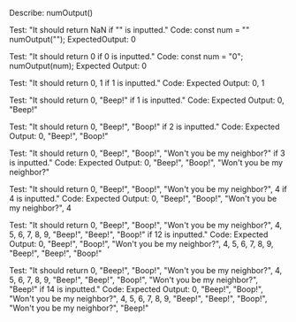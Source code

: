 Describe: numOutput()

Test: "It should return NaN if "" is inputted."
Code: 
const num = ""
numOutput("");
ExpectedOutput: 0

Test: "It should return 0 if 0 is inputted."
Code: 
const num = "0";
numOutput(num);
Expected Output: 0

Test: "It should return 0, 1 if 1 is inputted."
Code:
Expected Output: 0, 1

Test: "It should return 0, "Beep!" if 1 is inputted."
Code: 
Expected Output: 0, "Beep!"

Test: "It should return 0, "Beep!", "Boop!" if 2 is inputted."
Code:
Expected Output: 0, "Beep!", "Boop!"

Test: "It should return 0, "Beep!", "Boop!", "Won't you be my neighbor?" if 3 is inputted."
Code: 
Expected Output: 0, "Beep!", "Boop!", "Won't you be my neighbor?"

Test: "It should return 0, "Beep!", "Boop!", "Won't you be my neighbor?", 4 if 4 is inputted."
Code:
Expected Output: 0, "Beep!", "Boop!", "Won't you be my neighbor?", 4

Test: "It should return 0, "Beep!", "Boop!", "Won't you be my neighbor?", 4, 5, 6, 7, 8, 9, "Beep!", "Beep!", "Boop!" if 12 is inputted."
Code:
Expected Output: 0, "Beep!", "Boop!", "Won't you be my neighbor?", 4, 5, 6, 7, 8, 9, "Beep!", "Beep!", "Boop!"

Test: "It should return 0, "Beep!", "Boop!", "Won't you be my neighbor?", 4, 5, 6, 7, 8, 9, "Beep!", "Beep!", "Boop!", "Won't you be my neighbor?", "Beep!" if 14 is inputted."
Code:
Expected Output: 0, "Beep!", "Boop!", "Won't you be my neighbor?", 4, 5, 6, 7, 8, 9, "Beep!", "Beep!", "Boop!", "Won't you be my neighbor?", "Beep!"

